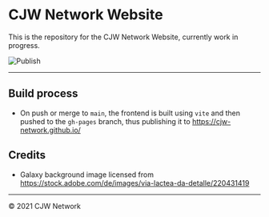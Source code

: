 # CJW Network Website

This is the repository for the CJW Network Website, currently work in progress.

![Publish](https://github.com/cjw-network/cjw-network.github.io/actions/workflows/publish.yml/badge.svg)

---

## Build process

* On push or merge to `main`, the frontend is built using `vite` and then pushed to the `gh-pages` branch, thus publishing it to https://cjw-network.github.io/

## Credits

* Galaxy background image licensed from https://stock.adobe.com/de/images/via-lactea-da-detalle/220431419

---

&copy; 2021 CJW Network
